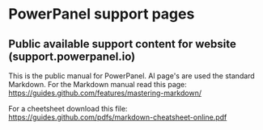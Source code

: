 # PowerPanel support pages
## Public available support content for website (support.powerpanel.io)

This is the public manual for PowerPanel. Al page's are used the standard Markdown. For the Markdown manual read this page: https://guides.github.com/features/mastering-markdown/

For a cheetsheet download this file: https://guides.github.com/pdfs/markdown-cheatsheet-online.pdf

